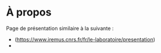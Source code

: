 # À propos

Page de présentation similaire à la suivante :
- (https://www.iremus.cnrs.fr/fr/le-laboratoire/presentation)
-
